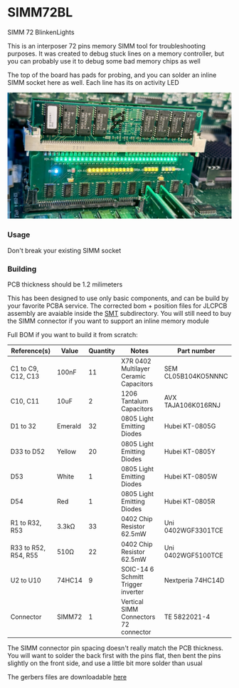 # SIMM72BL

SIMM 72 BlinkenLights

This is an interposer 72 pins memory SIMM tool for troubleshooting purposes.
It was created to debug stuck lines on a memory controller, but you can probably use it to debug some bad memory chips as well

The top of the board has pads for probing, and you can solder an inline SIMM socket here as well.
Each line has its on activity LED

![SIMM72BL](Images/SIMM72BL.jpeg)

### Usage

Don't break your existing SIMM socket

### Building

PCB thickness should be 1.2 milimeters 

This has been designed to use only basic components, and can be build by your favorite PCBA service.
The corrected bom + position files for JLCPCB assembly are avaiable inside the [SMT](https://github.com/demik/oldworld/tree/master/EDA/SIMM72BL/SMT) subdirectory. You will still need to buy the SIMM connector if you want to support an inline memory module

Full BOM if you want to build it from scratch:

| Reference(s)          | Value      | Quantity | Notes                                  | Part number           |
|-----------------------|------------|----------|----------------------------------------|-----------------------|
| C1 to C9, C12, C13    | 100nF      | 11       | X7R 0402 Multilayer Ceramic Capacitors | SEM CL05B104KO5NNNC   |
| C10, C11              | 10uF       | 2        | 1206 Tantalum Capacitors               | AVX TAJA106K016RNJ    |
| D1 to 32              | Emerald    | 32       | 0805 Light Emitting Diodes             | Hubei KT-0805G        |
| D33 to D52            | Yellow     | 20       | 0805 Light Emitting Diodes             | Hubei KT-0805Y        |
| D53                   | White      | 1        | 0805 Light Emitting Diodes             | Hubei KT-0805W        |
| D54                   | Red        | 1        | 0805 Light Emitting Diodes             | Hubei KT-0805R        |
| R1 to R32, R53        | 3.3kΩ      | 33       | 0402 Chip Resistor 62.5mW              | Uni 0402WGF3301TCE    |
| R33 to R52, R54, R55  | 510Ω       | 22       | 0402 Chip Resistor 62.5mW              | Uni 0402WGF5100TCE    |
| U2 to U10             | 74HC14     | 9        | SOIC-14 6 Schmitt Trigger inverter     | Nextperia 74HC14D     |
| Connector             | SIMM72     | 1        | Vertical SIMM Connectors 72 connector  | TE 5822021-4          |

The SIMM connector pin spacing doesn't really match the PCB thickness. You will want to solder the back first with the pins flat, then bent the pins slightly on the front side, and use a little bit more solder than usual

The gerbers files are downloadable [here](https://github.com/demik/oldworld/releases/download/SIMM72BL%2Fv1.2.0/SIMM72BL_1.2.zip)
